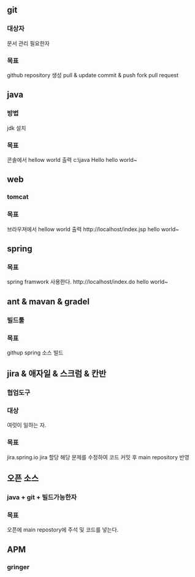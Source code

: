 ## git 
### 대상자
문서 관리 필요한자 
### 목표
github repository 생성 
pull & update
commit & push 
fork 
pull request

## java 
### 방법
jdk 설치
### 목표 
콘솔에서 hellow world 출력
c:\\java Hello
hello world~

## web
### tomcat
### 목표 
브라우져에서 hellow world 출력
http://localhost/index.jsp
hello world~

## spring
### 목표 
spring framwork 사용한다.
http://localhost/index.do
hello world~

## ant & mavan & gradel 
### 빌드툴
### 목표 
githup spring 소스 빌드

## jira & 애자일 & 스크럼 & 칸반
### 협업도구 
### 대상
여럿이 일하는 자.
### 목표 
jira.spring.io
jira 할당 해당 문제를 수정하여 코드 커밋 후 main repository 반영

## 오픈 소스
### java + git + 빌드가능한자 
### 목표
오픈에 main repostory에 주석 및 코드를 넣는다. 

## APM
### gringer



